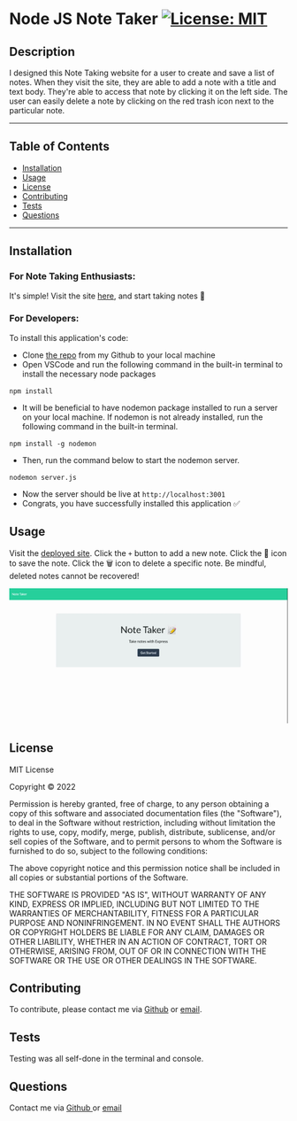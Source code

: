 # Node JS Note Taker [![License: MIT](https://img.shields.io/badge/License-MIT-yellow.svg)](https://opensource.org/licenses/MIT)

## Description
I designed this Note Taking website for a user to create and save a list of notes. When they visit the site, they are able to add a note with a title and text body. They're able to access that note by clicking it on the left side. The user can easily delete a note by clicking on the red trash icon next to the particular note.

----
## Table of Contents
- [Installation](#installation)
- [Usage](#usage)
- [License](#license)
- [Contributing](#contributing)
- [Tests](#tests)
- [Questions](#questions)

---
## Installation

### For Note Taking Enthusiasts:

It's simple! Visit the site [here](https://fast-plateau-32420.herokuapp.com/), and start taking notes 📝       
### For Developers:
To install this application's code:
- Clone [the repo](https://github.com/sabhanson/HW11-ExpressJS-Note-Taker) from my Github to your local machine
- Open VSCode and run the following command in the built-in terminal to install the necessary node packages
``` 
npm install
```
- It will be beneficial to have nodemon package installed to run a server on your local machine. If nodemon is not already installed, run the following command in the built-in terminal.
```
npm install -g nodemon
```
- Then, run the command below to start the nodemon server.
``` 
nodemon server.js
```
- Now the server should be live at `http://localhost:3001`
- Congrats, you have successfully installed this application  ✅


## Usage

Visit the [deployed site](https://fast-plateau-32420.herokuapp.com). Click the `+` button to add a new note. Click the 💾 icon to save the note. Click the 🗑️ icon to delete a specific note. Be mindful, deleted notes cannot be recovered! 

![GIF of deployed site usage](public/assets/HW11-NodeJS-NoteTaker.gif)  

## License
<p>
MIT License

  Copyright &copy; 2022 
  
  Permission is hereby granted, free of charge, to any person obtaining a copy
  of this software and associated documentation files (the "Software"), to deal
  in the Software without restriction, including without limitation the rights
  to use, copy, modify, merge, publish, distribute, sublicense, and/or sell
  copies of the Software, and to permit persons to whom the Software is
  furnished to do so, subject to the following conditions:
  
  The above copyright notice and this permission notice shall be included in all
  copies or substantial portions of the Software.
  
  THE SOFTWARE IS PROVIDED "AS IS", WITHOUT WARRANTY OF ANY KIND, EXPRESS OR
  IMPLIED, INCLUDING BUT NOT LIMITED TO THE WARRANTIES OF MERCHANTABILITY,
  FITNESS FOR A PARTICULAR PURPOSE AND NONINFRINGEMENT. IN NO EVENT SHALL THE
  AUTHORS OR COPYRIGHT HOLDERS BE LIABLE FOR ANY CLAIM, DAMAGES OR OTHER
  LIABILITY, WHETHER IN AN ACTION OF CONTRACT, TORT OR OTHERWISE, ARISING FROM,
  OUT OF OR IN CONNECTION WITH THE SOFTWARE OR THE USE OR OTHER DEALINGS IN THE
  SOFTWARE.

  </p>

## Contributing
To contribute, please contact me via [Github](https://www.github.com/sabhanson) or 
[email](mailto:sabhanson7@gmail.com).

## Tests
Testing was all self-done in the terminal and console. 

## Questions
Contact me via 
[Github ](https://www.github.com/sabhanson) or [email](mailto:sabhanson7@gmail.com)
